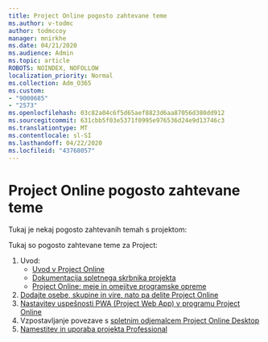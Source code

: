 ```yaml
---
title: Project Online pogosto zahtevane teme
ms.author: v-todmc
author: todmccoy
manager: mnirkhe
ms.date: 04/21/2020
ms.audience: Admin
ms.topic: article
ROBOTS: NOINDEX, NOFOLLOW
localization_priority: Normal
ms.collection: Adm_O365
ms.custom:
- "9000685"
- "2573"
ms.openlocfilehash: 03c82a04c6f5d65aef8823d6aa87056d380dd912
ms.sourcegitcommit: 631cbb5f03e5371f0995e976536d24e9d13746c3
ms.translationtype: MT
ms.contentlocale: sl-SI
ms.lasthandoff: 04/22/2020
ms.locfileid: "43768057"
---
```

# <a name="project-online-frequently-requested-topics"></a>Project Online pogosto zahtevane teme

Tukaj je nekaj pogosto zahtevanih temah s projektom:

Tukaj so pogosto zahtevane teme za Project:
1.  Uvod: 
    -   [Uvod v Project Online](https://docs.microsoft.comProjectOnline/get-started-with-project-online) 
    -   [Dokumentacija spletnega skrbnika projekta](https://docs.microsoft.com/projectonline/project-online) 
    -   [Project Online: meje in omejitve programske opreme](https://docs.microsoft.com/ProjectOnline/project-online-software-boundaries-and-limits) 
2.  [Dodajte osebe, skupine in vire, nato pa delite Project Online](https://docs.microsoft.com/projectonline/step-2-add-people-to-project-online) 
3.  [Nastavitev uspešnosti PWA (Project Web App) v programu Project Online](https://docs.microsoft.com/projectonline/tune-project-online-performance)
4.  Vzpostavljanje povezave s [spletnim odjemalcem Project Online Desktop](https://docs.microsoft.com/projectonline/connect-to-project-online-with-the-project-online-desktop-client) 
5.  [Namestitev in uporaba projekta Professional](https://support.office.com/article/install-project-7059249b-d9fe-4d61-ab96-5c5bf435f281) 

